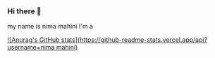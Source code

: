 ### Hi there 👋

my name is nima mahini 
I'm a 



[![Anurag's GitHub stats](https://github-readme-stats.vercel.app/api?username=nima mahini)](https://github.com/anuraghazra/github-readme-stats)
